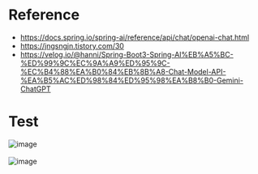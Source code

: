# Reference
- https://docs.spring.io/spring-ai/reference/api/chat/openai-chat.html
- https://jngsngjn.tistory.com/30
- https://velog.io/@hanni/Spring-Boot3-Spring-AI%EB%A5%BC-%ED%99%9C%EC%9A%A9%ED%95%9C-%EC%B4%88%EA%B0%84%EB%8B%A8-Chat-Model-API-%EA%B5%AC%ED%98%84%ED%95%98%EA%B8%B0-Gemini-ChatGPT

# Test
![image](https://github.com/user-attachments/assets/673f654d-286d-41f8-b7db-816ea9675a90)
<br>
<br>
![image](https://github.com/user-attachments/assets/7bc7add2-8838-4921-a8a0-50060f329679)
